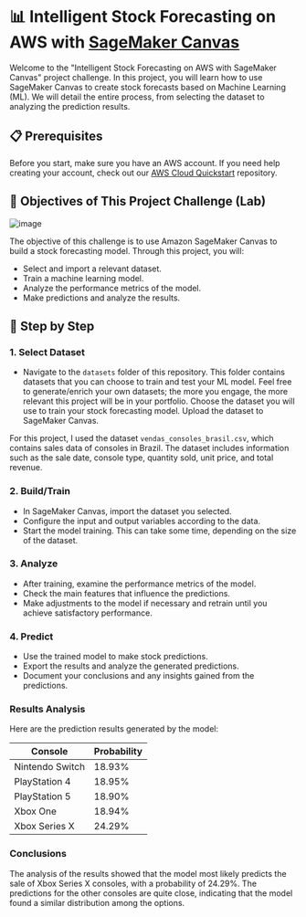 # 📊 Intelligent Stock Forecasting on AWS with [SageMaker Canvas](https://aws.amazon.com/pt/sagemaker/canvas/)

Welcome to the "Intelligent Stock Forecasting on AWS with SageMaker Canvas" project challenge. In this project, you will learn how to use SageMaker Canvas to create stock forecasts based on Machine Learning (ML). We will detail the entire process, from selecting the dataset to analyzing the prediction results.

## 📋 Prerequisites

Before you start, make sure you have an AWS account. If you need help creating your account, check out our [AWS Cloud Quickstart](https://github.com/digitalinnovationone/aws-cloud-quickstart) repository.


## 🎯 Objectives of This Project Challenge (Lab)

![image](https://github.com/digitalinnovationone/lab-aws-sagemaker-canvas-estoque/assets/730492/72f5c21f-5562-491e-aa42-2885a3184650)

The objective of this challenge is to use Amazon SageMaker Canvas to build a stock forecasting model. Through this project, you will:

 - Select and import a relevant dataset.
 - Train a machine learning model.
 - Analyze the performance metrics of the model.
 - Make predictions and analyze the results.


## 🚀 Step by Step

### 1. Select Dataset

-   Navigate to the `datasets` folder of this repository. This folder contains datasets that you can choose to train and test your ML model. Feel free to generate/enrich your own datasets; the more you engage, the more relevant this project will be in your portfolio.
Choose the dataset you will use to train your stock forecasting model.
Upload the dataset to SageMaker Canvas.

  For this project, I used the dataset `vendas_consoles_brasil.csv`, which contains sales data of consoles in Brazil. The dataset includes information such as the sale date, console type, quantity sold, unit price, and total revenue.

### 2. Build/Train

 - In SageMaker Canvas, import the dataset you selected.
 - Configure the input and output variables according to the data.
 - Start the model training. This can take some time, depending on the size of the dataset.

### 3. Analyze

-   After training, examine the performance metrics of the model.
-   Check the main features that influence the predictions.
-   Make adjustments to the model if necessary and retrain until you achieve satisfactory performance.

### 4. Predict

-  Use the trained model to make stock predictions.
-  Export the results and analyze the generated predictions.
-  Document your conclusions and any insights gained from the predictions.

###   Results Analysis
Here are the prediction results generated by the model:

| Console	| Probability |
| -------- | -------- |
Nintendo Switch	| 18.93%
PlayStation 4	| 18.95%
PlayStation 5	| 18.90%
Xbox One	| 18.94%
Xbox Series X	| 24.29%

### Conclusions
The analysis of the results showed that the model most likely predicts the sale of Xbox Series X consoles, with a probability of 24.29%. The predictions for the other consoles are quite close, indicating that the model found a similar distribution among the options.
